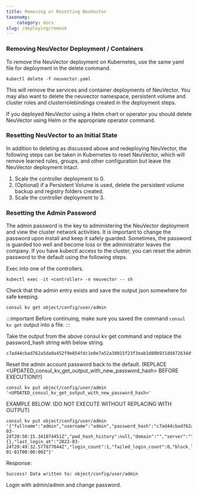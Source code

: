 ```yaml
---
title: Removing or Resetting NeuVector
taxonomy:
    category: docs
slug: /deploying/remove
---
```


### Removing NeuVector Deployment / Containers

To remove the NeuVector deployment on Kubernetes, use the same yaml file for deployment in the delete command.

```shell
kubectl delete -f neuvector.yaml
```

This will remove the services and container deployments of NeuVector. You may also want to delete the neuvector namespace, persistent volume and cluster roles and clusterrolebindings created in the deployment steps.

If you deployed NeuVector using a Helm chart or operator you should delete NeuVector using Helm or the appropriate operator command.

### Resetting NeuVector to an Initial State

In addition to deleting as discussed above and redeploying NeuVector, the following steps can be taken in Kubernetes to reset NeuVector, which will remove learned rules, groups, and other configuration but leave the NeuVector deployment intact.

1. Scale the controller deployment to 0.
2. (Optional) if a Persistent Volume is used, delete the persistent volume backup and registry folders created.
3. Scale the controller deployment to 3.

### Resetting the Admin Password

The admin password is the key to administering the NeuVector deployment and view the cluster network activities.  It is important to change the password upon install and keep it safely guarded.  Sometimes, the password is guarded too well and become loss or the administrator leaves the company.  If you have kubectl access to the cluster, you can reset the admin password to the default using the following steps.

Exec into one of the controllers.

```shell
kubectl exec -it <controller> -n neuvector -- sh
```

Check that the admin entry exists and save the output json somewhere for safe keeping. 

```shell
consul kv get object/config/user/admin
```

:::important
Before continuing, make sure you saved the command `consul kv get` output into a file.
:::

Take the output from the above consul kv get command and replace the password_hash string with below string.

```shell
c7ad44cbad762a5da0a452f9e854fdc1e0e7a52a38015f23f3eab1d80b931dd472634dfac71cd34ebc35d16ab7fb8a90c81f975113d6c7538dc69dd8de9077ec
```

Reset the admin account password back to the default. (REPLACE \<UPDATED_consul_kv_get_output_with_new_password_hash\> BEFORE EXECUTION!!!)

```shell
consul kv put object/config/user/admin '<UPDATED_consul_kv_get_output_with_new_password_hash>'
```

EXAMPLE BELOW: (DO NOT EXECUTE WITHOUT REPLACING WITH OUTPUT)

```shell
consul kv put object/config/user/admin '{"fullname":"admin","username":"admin","password_hash":"c7ad44cbad762a5da0a452f9e854fdc1e0e7a52a38015f23f3eab1d80b931dd472634dfac71cd34ebc35d16ab7fb8a90c81f975113d6c7538dc69dd8de9077ec","pwd_reset_time":"2022-03-24T20:50:15.341074451Z","pwd_hash_history":null,"domain":"","server":"","email":"","role":"admin","role_oride":false,"timeout":300,"locale":"en","role_domains":{},"last_login_at":"2022-03-24T20:49:32.577877044Z","login_count":1,"failed_login_count":0,"block_login_since":"0001-01-01T00:00:00Z"}'
```

Response:

```shell
Success! Data written to: object/config/user/admin
```

Login with admin/admin and change password.
